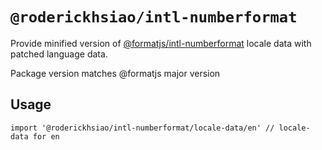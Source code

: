 # `@roderickhsiao/intl-numberformat`

Provide minified version of [@formatjs/intl-numberformat](https://formatjs.io/docs/polyfills/intl-numberformat/) locale data with patched language data.

Package version matches @formatjs major version

## Usage

```
import '@roderickhsiao/intl-numberformat/locale-data/en' // locale-data for en
```
